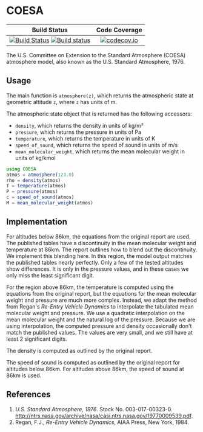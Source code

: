 # COESA

| **Build Status** | **Code Coverage** |
| :---: | :---: |
| [![Build Status](https://travis-ci.org/danielmatz/COESA.jl.svg?branch=master)](https://travis-ci.org/danielmatz/COESA.jl) [![Build status](https://ci.appveyor.com/api/projects/status/lw6emr2km0m7whgx/branch/master?svg=true)](https://ci.appveyor.com/project/danielmatz/coesa-jl/branch/master) | [![codecov.io](http://codecov.io/github/danielmatz/COESA.jl/coverage.svg?branch=master)](http://codecov.io/github/danielmatz/COESA.jl?branch=master) |

The U.S. Committee on Extension to the Standard Atmosphere (COESA) atmosphere
model, also known as the U.S. Standard Atmosphere, 1976.

## Usage

The main function is `atmosphere(z)`, which returns the atmospheric state at
geometric altitude `z`, where `z` has units of m.

The atmospheric state object that is returned has the following accessors:
- `density`, which returns the density in units of kg/m²
- `pressure`, which returns the pressure in units of Pa
- `temperature`, which returns the temperature in units of K
- `speed_of_sound`, which returns the speed of sound in units of m/s
- `mean_molecular_weight`, which returns the mean molecular weight in units of kg/kmol

```julia
using COESA
atmos = atmosphere(123.0)
rho = density(atmos)
T = temperature(atmos)
P = pressure(atmos)
c = speed_of_sound(atmos)
M = mean_molecular_weight(atmos)
```

## Implementation

For altitudes below 86km, the equations from the original report are used.  The
published tables have a discontinuity in the mean molecular weight and
temperature at 86km.  The report outlines how to blend out the discontinuity.
We implement this blending here.  In this region, the model output matches the
published tables nearly perfectly.  Only a few of the tested altitudes show
differences.  It is only in the pressure values, and in these cases we only miss
the least significant digit.

For the region above 86km, the temperature is computed using the equations from
the original report, but the equations for the mean molecular weight and
pressure are much more complex.  Instead, we adapt the method from Regan's
_Re-Entry Vehicle Dynamics_ to interpolate the tabulated mean molecular weight
and pressure.  We use a quadratic interpolation on the mean molecular weight and
the natural log of the pressure.  Because we are using interpolation, the
computed pressure and density occasionally don't match the published values.
The values are very small, and we still have at least 2 significant digits.

The density is computed as outlined by the original report.

The speed of sound is computed as outlined by the original report for altitudes
below 86km.  For altitudes above 86km, the speed of sound at 86km is used.

## References

1. _U.S. Standard Atmosphere, 1976_. Stock No. 003-017-00323-0.
http://ntrs.nasa.gov/archive/nasa/casi.ntrs.nasa.gov/19770009539.pdf.
2. Regan, F.J., _Re-Entry Vehicle Dynamics_, AIAA Press, New York, 1984.
